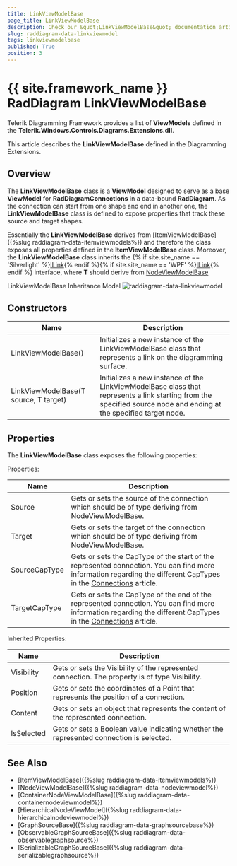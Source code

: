 ```yaml
---
title: LinkViewModelBase
page_title: LinkViewModelBase
description: Check our &quot;LinkViewModelBase&quot; documentation article for the RadDiagram {{ site.framework_name }} control.
slug: raddiagram-data-linkviewmodel
tags: linkviewmodelbase
published: True
position: 3
---
```


# {{ site.framework_name }} RadDiagram LinkViewModelBase

Telerik Diagramming Framework provides a list of __ViewModels__ defined in the __Telerik.Windows.Controls.Diagrams.Extensions.dll__.

This article describes the __LinkViewModelBase__ defined in the Diagramming Extensions.

## Overview

The __LinkViewModelBase__ class is a __ViewModel__ designed to serve as a base __ViewModel__ for __RadDiagramConnections__ in a data-bound __RadDiagram__. As the connection can start from one shape and end in another one, the __LinkViewModelBase__ class is defined to expose properties that track these source and target shapes.

Essentially the __LinkViewModelBase__ derives from [ItemViewModelBase]({%slug raddiagram-data-itemviewmodels%}) and therefore the class exposes all properties defined in the __ItemViewModelBase__ class. Moreover, the __LinkViewModelBase__ class inherits the {% if site.site_name == 'Silverlight' %}[ILink<T>](http://www.telerik.com/help/silverlight/t_telerik_windows_diagrams_core_ilink_1.html){% endif %}{% if site.site_name == 'WPF' %}[ILink<T>](http://www.telerik.com/help/wpf/t_telerik_windows_diagrams_core_ilink_1.html){% endif %} interface, where __T__ should derive from [NodeViewModelBase]()

LinkViewModelBase Inheritance Model
![raddiagram-data-linkviewmodel](images/raddiagram-data-linkviewmodel.png)

## Constructors

|Name|Description|
|----|-----------|
|LinkViewModelBase()|Initializes a new instance of the LinkViewModelBase class that represents a link on the diagramming surface.|
|LinkViewModelBase(T source, T target)|Initializes a new instance of the LinkViewModelBase class that represents a link starting from the specified source node and ending at the specified target node.|

## Properties

The __LinkViewModelBase__ class exposes the following properties:
		
Properties: 

|Name|Description|
|----|-----------|
|Source|Gets or sets the source of the connection which should be of type deriving from NodeViewModelBase.|
|Target|Gets or sets the target of the connection which should be of type deriving from NodeViewModelBase.|
|SourceCapType|Gets or sets the CapType of the start of the represented connection. You can find more information regarding the different CapTypes in the [Connections](5a2d6cbf-4f5c-466c-baec-19360d30803d#CapTypes) article.|
|TargetCapType|Gets or sets the CapType of the end of the represented connection. You can find more information regarding the different CapTypes in the [Connections](5a2d6cbf-4f5c-466c-baec-19360d30803d#CapTypes) article.|

Inherited Properties:

|Name|Description|
|----|-----------|
|Visibility|Gets or sets the Visibility of the represented connection. The property is of type Visibility.|
|Position|Gets or sets the coordinates of a Point that represents the position of a connection.|
|Content|Gets or sets an object that represents the content of the represented connection.|
|IsSelected|Gets or sets a Boolean value indicating whether the represented connection is selected.|

## See Also
 * [ItemViewModelBase]({%slug raddiagram-data-itemviewmodels%})
 * [NodeViewModelBase]({%slug raddiagram-data-nodeviewmodel%})
 * [ContainerNodeViewModelBase]({%slug raddiagram-data-containernodeviewmodel%})
 * [HierarchicalNodeViewModel]({%slug raddiagram-data-hierarchicalnodeviewmodel%})
 * [GraphSourceBase]({%slug raddiagram-data-graphsourcebase%})
 * [ObservableGraphSourceBase]({%slug raddiagram-data-observablegraphsource%})
 * [SerializableGraphSourceBase]({%slug raddiagram-data-serializablegraphsource%})